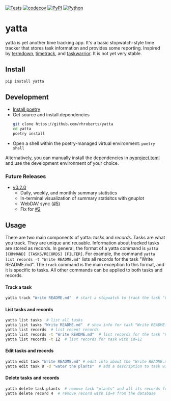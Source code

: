 [![Tests](https://github.com/rhroberts/yatta/workflows/Tests/badge.svg?branch=master)](https://github.com/rhroberts/yatta/actions?workflow=Tests)
[![codecov](https://codecov.io/gh/rhroberts/yatta/branch/master/graph/badge.svg?token=KMG5UCTR1T)](https://codecov.io/gh/rhroberts/yatta)
[![PyPI](https://img.shields.io/pypi/v/yatta.svg)](https://pypi.org/project/yatta/)
[![Python](https://img.shields.io/pypi/pyversions/yatta)](https://github.com/rhroberts/yatta)



# yatta

yatta is yet another time tracking app. It's a basic stopwatch-style time tracker that stores task information and provides some reporting. Inspired by [termdown](https://github.com/trehn/termdown), [timetrack](https://www.flathub.org/apps/details/net.danigm.timetrack), and [taskwarrior](https://taskwarrior.org/). It is not yet very stable.

## Install

```bash
pip install yatta
```

## Development

- [Install poetry](https://python-poetry.org/docs/#installation)
- Get source and install dependencies
    ```bash
    git clone https://github.com/rhroberts/yatta
    cd yatta
    poetry install
    ```
- Open a shell within the poetry-managed virtual environment: `poetry shell` 

Alternatively, you can manually install the dependencies in [pyproject.toml](https://github.com/rhroberts/yatta/blob/master/pyproject.toml) and use the development environment of your choice.

### Future Releases

- [v0.2.0](https://github.com/rhroberts/yatta/tree/v0.2.0)
    - Daily, weekly, and monthly summary statistics
    - In-terminal visualization of summary statisitcs with gnuplot
    - WebDAV sync ([#5](https://github.com/rhroberts/yatta/issues/5))
    - Fix for [#2](https://github.com/rhroberts/yatta/issues/2)

## Usage

There are two main components of yatta: *tasks* and *records*. Tasks are what you track. They are unique and reusable. Information about tracked tasks are stored as records. In general, the format of a yatta command is `yatta [COMMAND] [TASKS/RECORDS] [FILTER]`. For example, the command `yatta list records -t "Write README.md"` lists all records for the task "Write README.md". The `track` command is the main exception to this format, and it is specific to tasks. All other commands can be applied to both tasks and records.

#### Track a task

```bash
yatta track "Write README.md"  # start a stopwatch to track the task "Write README.md"
```

#### List tasks and records

```bash
yatta list tasks  # list all tasks
yatta list tasks "Write README.md"  # show info for task "Write README.md"
yatta list records  # list recent records
yatta list records -t "Write README.md"  # list records for the task "Write README.md"
yatta list records -t 12  # list records for task with id=12
```

#### Edit tasks and records

```bash
yatta edit task "Write README.md" # edit info about the "Write README.md" task in default $EDITOR
yatta edit task 8 -d "water the plants"  # add a description to task with id=8 
```

#### Delete tasks and records

```bash
yatta delete task plants  # remove task "plants" and all its records from database
yatta delete record 4  # remove record with id=4 from the database
```
